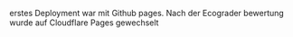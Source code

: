 erstes Deployment war mit Github pages. Nach der Ecograder bewertung wurde auf Cloudflare Pages gewechselt